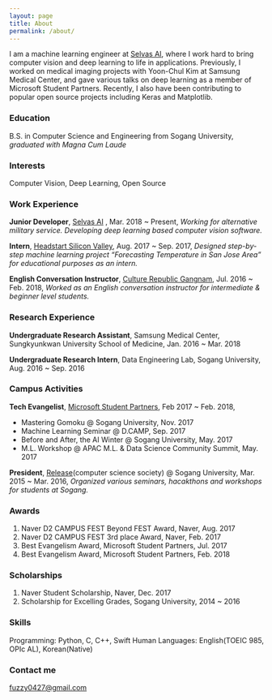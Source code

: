 ```yaml
---
layout: page
title: About
permalink: /about/
---
```


I am a machine learning engineer at [Selvas AI](https://www.selvasai.com/en/), where I work hard to bring computer vision and deep learning to life in applications. Previously, I worked on medical imaging projects with Yoon-Chul Kim at Samsung Medical Center, and gave various talks on deep learning as a member of Microsoft Student Partners. Recently, I also have been contributing to popular open source projects including Keras and Matplotlib.

### Education
B.S. in Computer Science and Engineering from Sogang University, *graduated with Magna Cum Laude*

### Interests
Computer Vision, Deep Learning, Open Source

### Work Experience
**Junior Developer**, [Selvas AI](https://www.selvasai.com/) , Mar. 2018 ~ Present, *Working for alternative military service. Developing deep learning based computer vision software.*

**Intern**, [Headstart Silicon Valley](http://www.headstartsv.com/), Aug. 2017 ~ Sep. 2017, *Designed step-by-step machine learning project “Forecasting Temperature in San Jose Area” for educational purposes as an intern.*

**English Conversation Instructor**, [Culture Republic Gangnam](https://cafe.naver.com/culturerepublic99), Jul. 2016 ~ Feb. 2018, *Worked as an English conversation instructor for intermediate & beginner level students.*

### Research Experience
**Undergraduate Research Assistant**,  Samsung Medical Center, Sungkyunkwan University School of Medicine, Jan. 2016 ~ Mar. 2018


**Undergraduate Research Intern**, Data Engineering Lab, Sogang University, Aug. 2016 ~ Sep. 2016


### Campus Activities
**Tech Evangelist**, [Microsoft Student Partners](https://msdn.microsoft.com/ko-kr/microsoftstudentpartners.aspx), Feb 2017 ~ Feb. 2018, 
- Mastering Gomoku @ Sogang University, Nov. 2017
- Machine Learning Seminar @ D.CAMP, Sep. 2017
- Before and After, the AI Winter @ Sogang University, May. 2017
- M.L. Workshop @ APAC M.L. & Data Science Community Summit, May. 2017

**President**, [Release](http://release.sogang.ac.kr/)(computer science society) @ Sogang University, Mar. 2015 ~ Mar. 2016, *Organized various seminars, hacakthons and workshops for students at Sogang.*

### Awards
1. Naver D2 CAMPUS FEST Beyond FEST Award, Naver, Aug. 2017
2. Naver D2 CAMPUS FEST 3rd place Award, Naver, Feb. 2017
3. Best Evangelism Award, Microsoft Student Partners, Jul. 2017
4. Best Evangelism Award, Microsoft Student Partners, Feb. 2018

### Scholarships
1. Naver Student Scholarship, Naver, Dec. 2017
2. Scholarship for Excelling Grades, Sogang University, 2014 ~ 2016

### Skills
Programming: Python, C, C++, Swift
Human Languages: English(TOEIC 985, OPIc AL), Korean(Native)

### Contact me

[fuzzy0427@gmail.com](mailto:fuzzy0427@gmail.com)
